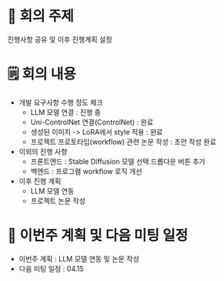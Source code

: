 # 📌 회의 주제
진행사항 공유 및 이후 진행계획 설정 

# 🗒️ 회의 내용
- 개발 요구사항 수행 정도 체크 
  - LLM 모델 연결 : 진행 중
  - Uni-ControlNet 연결(ControlNet) : 완료
  - 생성된 이미지 -> LoRA에서 style 적용 : 완료
  - 프로젝트 프로토타입(workflow) 관련 논문 작성 : 초안 작성 완료
- 이외의 진행 사항
  - 프론트엔드 : Stable Diffusion 모델 선택 드롭다운 버튼 추가
  - 백엔드 : 프로그램 workflow 로직 개선
- 이후 진행 계획
  - LLM 모델 연동 
  - 프로젝트 논문 작성
  
# 💭 이번주 계획 및 다음 미팅 일정
- 이번주 계획 : LLM 모델 연동 및 논문 작성  
- 다음 미팅 일정 : 04.15 
